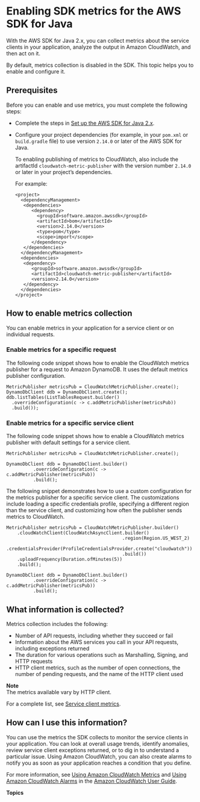 # Enabling SDK metrics for the AWS SDK for Java<a name="metrics"></a>

With the AWS SDK for Java 2\.x, you can collect metrics about the service clients in your application, analyze the output in Amazon CloudWatch, and then act on it\.

By default, metrics collection is disabled in the SDK\. This topic helps you to enable and configure it\.

## Prerequisites<a name="prerequisitesmetrics"></a>

Before you can enable and use metrics, you must complete the following steps:
+ Complete the steps in [Set up the AWS SDK for Java 2\.x](setup.md)\.
+ Configure your project dependencies \(for example, in your `pom.xml` or `build.gradle` file\) to use version `2.14.0` or later of the AWS SDK for Java\.

  To enabling publishing of metrics to CloudWatch, also include the artifactId `cloudwatch-metric-publisher` with the version number `2.14.0` or later in your project’s dependencies\.

  For example:

  ```
  <project>
    <dependencyManagement>
     <dependencies>
        <dependency>
          <groupId>software.amazon.awssdk</groupId>
          <artifactId>bom</artifactId>
          <version>2.14.0</version>
          <type>pom</type>
          <scope>import</scope>
        </dependency>
     </dependencies>
    </dependencyManagement>
    <dependencies>
     <dependency>
        <groupId>software.amazon.awssdk</groupId>
        <artifactId>cloudwatch-metric-publisher</artifactId>
        <version>2.14.0</version>
     </dependency>
    </dependencies>
  </project>
  ```

## How to enable metrics collection<a name="how-to-enable-metrics-collection"></a>

You can enable metrics in your application for a service client or on individual requests\.

### Enable metrics for a specific request<a name="enable-metrics-for-a-specific-request"></a>

The following code snippet shows how to enable the CloudWatch metrics publisher for a request to Amazon DynamoDB\. It uses the default metrics publisher configuration\.

```
MetricPublisher metricsPub = CloudWatchMetricPublisher.create();
DynamoDbClient ddb = DynamoDbClient.create();
ddb.listTables(ListTablesRequest.builder()
  .overrideConfiguration(c -> c.addMetricPublisher(metricsPub))
  .build());
```

### Enable metrics for a specific service client<a name="enable-metrics-for-a-specific-service-client"></a>

The following code snippet shows how to enable a CloudWatch metrics publisher with default settings for a service client\.

```
MetricPublisher metricsPub = CloudWatchMetricPublisher.create();

DynamoDbClient ddb = DynamoDbClient.builder()
          .overrideConfiguration(c -> c.addMetricPublisher(metricsPub))
          .build();
```

The following snippet demonstrates how to use a custom configuration for the metrics publisher for a specific service client\. The customizations include loading a specific credentials profile, specifying a different region than the service client, and customizing how often the publisher sends metrics to CloudWatch\.

```
MetricPublisher metricsPub = CloudWatchMetricPublisher.builder()
    .cloudWatchClient(CloudWatchAsyncClient.builder()
                                           .region(Region.US_WEST_2)
                                           .credentialsProvider(ProfileCredentialsProvider.create("cloudwatch"))
                                           .build())
    .uploadFrequency(Duration.ofMinutes(5))
    .build();

DynamoDbClient ddb = DynamoDbClient.builder()
          .overrideConfiguration(c -> c.addMetricPublisher(metricsPub))
          .build();
```

## What information is collected?<a name="what-information-is-collected"></a>

Metrics collection includes the following:
+ Number of API requests, including whether they succeed or fail
+ Information about the AWS services you call in your API requests, including exceptions returned
+ The duration for various operations such as Marshalling, Signing, and HTTP requests
+ HTTP client metrics, such as the number of open connections, the number of pending requests, and the name of the HTTP client used

**Note**  
The metrics available vary by HTTP client\.

For a complete list, see [Service client metrics](metrics-list.md)\.

## How can I use this information?<a name="how-can-i-use-this-information"></a>

You can use the metrics the SDK collects to monitor the service clients in your application\. You can look at overall usage trends, identify anomalies, review service client exceptions returned, or to dig in to understand a particular issue\. Using Amazon CloudWatch, you can also create alarms to notify you as soon as your application reaches a condition that you define\.

For more information, see [Using Amazon CloudWatch Metrics](http://docs.aws.amazon.com/AmazonCloudWatch/latest/monitoring/working_with_metrics.html) and [Using Amazon CloudWatch Alarms](http://docs.aws.amazon.com/AmazonCloudWatch/latest/monitoring/AlarmThatSendsEmail.html) in the [Amazon CloudWatch User Guide](http://docs.aws.amazon.com/AmazonCloudWatch/latest/monitoring/)\.

**Topics**